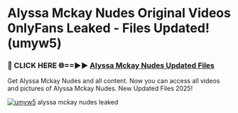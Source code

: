 # Alyssa Mckay Nudes Original Videos 0nlyFans Leaked - Files Updated! (umyw5)

<h3>🔴 CLICK HERE 🌐==►► <a href="https://tinyurl.com/yrmya6cz" rel="nofollow">Alyssa Mckay Nudes Updated Files</a></h3>

Get Alyssa Mckay Nudes and all content. Now you can access all videos and pictures of Alyssa Mckay Nudes. New Updated Files 2025!

[![umyw5](https://i.imgur.com/FMdXYCs.gif)](https://tinyurl.com/yrmya6cz)
alyssa mckay nudes leaked